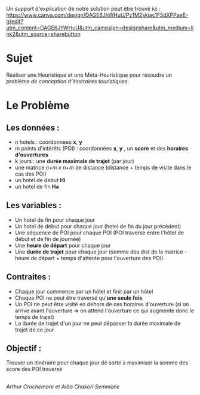 Un support d'explication de notre solution peut être trouvé ici :
https://www.canva.com/design/DAGE6JhWHuU/Pz1M2skjac1F5dXPPaeE-g/edit?utm_content=DAGE6JhWHuU&utm_campaign=designshare&utm_medium=link2&utm_source=sharebutton

# Sujet
Réaliser une Heuristique et une Méta-Heuristique pour résoudre un problème _de conception d’itinéraires touristiques_.

# Le Problème
## Les données :
- n hotels : coordonnees **x**, **y**
- m points d'intérêts (POI) : coordonnées **x**, **y** , un **score** et des **horaires d'ouvertures**
- k jours : une **durée maximale de trajet** (par jour)
- une matrice _n+m x n+m_ de distance (distance + temps de visite dans le cas des POI)
- un hotel de debut **Hi**
- un hotel de fin **Ha**

## Les variables :
- Un hotel de fin pour chaque jour
- Un hotel de début pour chaque jour (hotel de fin du jour précédent)
- Une séquence de POI pour chaque POI (POI traverse entre l'hôtel de début et de fin de journée)
- Une **heure de départ** pour chaque jour
- Une **durée de trajet** pour chaque jour (somme des dist de la matrice - heure de départ + temps d'attente pour l'ouverture des POI)


## Contraites :
- Chaque jour commence par un hôtel et finit par un hôtel
- Chaque POI ne peut être traversé qu'**une seule fois**
- Un POI ne peut être visité en dehors de ces horaires d'ouverture (si on arrive avant l'ouverture => on attend l'ouverture ce qui augmente donc le temps de trajet)
- La durée de trajet d'un jour ne peut dépasser la durée maximale de trajet de ce jour

## Objectif :
Trouver un itinéraire pour chaque jour de sorte à maximiser la somme des score des POI traversé

##

_Arthur Crochemore et Alâa Chakori Semmane_